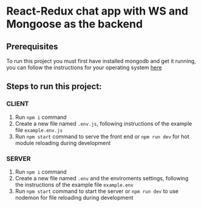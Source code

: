 # React-Redux chat app with WS and Mongoose as the backend

## Prerequisites
To run this project you must first have installed mongodb and get it running, you can follow the instructions for your operating system [here](https://docs.mongodb.com/manual/installation/)


## Steps to run this project:

### CLIENT
1. Run `npm i` command
2. Create a new file named `.env.js`, following instructions of the example file `example.env.js`
3. Run `npm start` command to serve the front end or `npm run dev` for hot module reloading during development

### SERVER
1. Run `npm i` command
2. Create a new file named `.env` and the enviroments settings, following the instructions of the example file `example.env`
3. Run `npm start` command to start the server or `npm run dev` to use nodemon for file reloading during development
